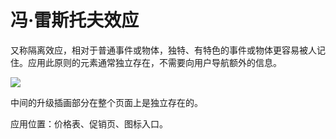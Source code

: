 # 冯·雷斯托夫效应

又称隔离效应，相对于普通事件或物体，独特、有特色的事件或物体更容易被人记住。应用此原则的元素通常独立存在，不需要向用户导航额外的信息。

![](https://qhdtc.oss-cn-chengdu.aliyuncs.com/obsidian/uisdc-sf-20210429-9.jpg)

中间的升级插画部分在整个页面上是独立存在的。

应用位置：价格表、促销页、图标入口。
